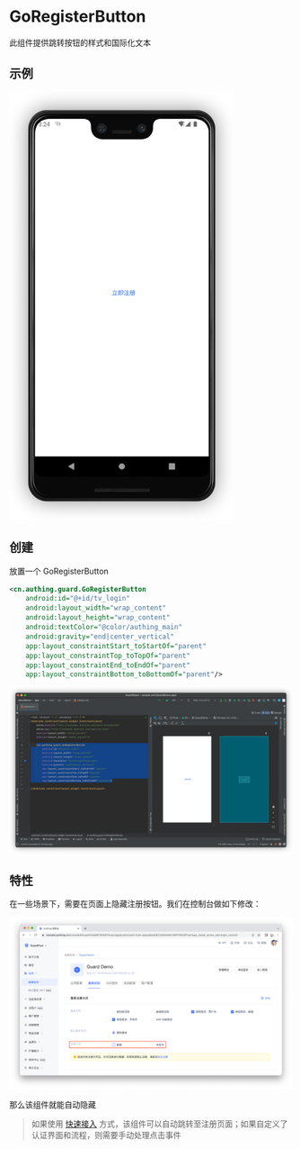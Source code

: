 # GoRegisterButton

<LastUpdated/>

此组件提供跳转按钮的样式和国际化文本

## 示例

<img src="./../images/go_register.png" alt="drawing" width="400"/>

## 创建

放置一个 GoRegisterButton

```xml
<cn.authing.guard.GoRegisterButton
    android:id="@+id/tv_login"
    android:layout_width="wrap_content"
    android:layout_height="wrap_content"
    android:textColor="@color/authing_main"
    android:gravity="end|center_vertical"
    app:layout_constraintStart_toStartOf="parent"
    app:layout_constraintTop_toTopOf="parent"
    app:layout_constraintEnd_toEndOf="parent"
    app:layout_constraintBottom_toBottomOf="parent"/>
```

![](./../images/go_register2.png)

## 特性

在一些场景下，需要在页面上隐藏注册按钮。我们在控制台做如下修改：

![](./../images/go_register3.png)

那么该组件就能自动隐藏

> 如果使用 [快速接入](/reference/sdk-for-android/quick.html) 方式，该组件可以自动跳转至注册页面；如果自定义了认证界面和流程，则需要手动处理点击事件

